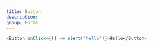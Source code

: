 ```yaml
---
title: Button
description:
group: Forms
---
```


```jsx live
<Button onClick={() => alert('hello')}>Hello</Button>
```
